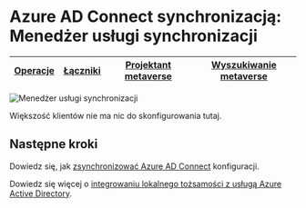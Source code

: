 <properties
    pageTitle="Azure AD Connect synchronizacją: interfejs użytkownika Menedżera usługi synchronizacji | Microsoft Azure"
    description="Opis karty Metaverse Designer w Menedżerze usługi synchronizacji dla Azure AD Connect."
    services="active-directory"
    documentationCenter=""
    authors="andkjell"
    manager="femila"
    editor=""/>

<tags
    ms.service="active-directory"
    ms.workload="identity"
    ms.tgt_pltfrm="na"
    ms.devlang="na"
    ms.topic="article"
    ms.date="09/07/2016"
    ms.author="billmath"/>


# <a name="azure-ad-connect-sync-synchronization-service-manager"></a>Azure AD Connect synchronizacją: Menedżer usługi synchronizacji

[Operacje](active-directory-aadconnectsync-service-manager-ui-operations.md) | [Łączniki](active-directory-aadconnectsync-service-manager-ui-connectors.md) | [Projektant metaverse](active-directory-aadconnectsync-service-manager-ui-mvdesigner.md) | [Wyszukiwanie metaverse](active-directory-aadconnectsync-service-manager-ui-mvsearch.md)
--- | --- | --- | ---

![Menedżer usługi synchronizacji](./media/active-directory-aadconnectsync-service-manager-ui/mvdesigner.png)

Większość klientów nie ma nic do skonfigurowania tutaj.

## <a name="next-steps"></a>Następne kroki
Dowiedz się, jak [zsynchronizować Azure AD Connect](active-directory-aadconnectsync-whatis.md) konfiguracji.

Dowiedz się więcej o [integrowaniu lokalnego tożsamości z usługą Azure Active Directory](active-directory-aadconnect.md).
